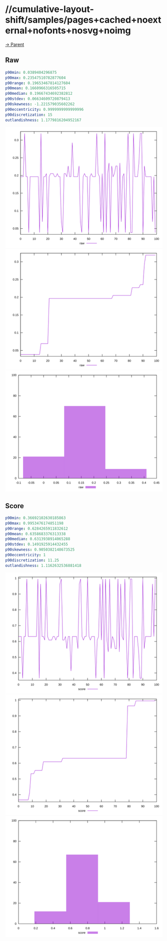 
# //cumulative-layout-shift/samples/pages+cached+noexternal+nofonts+nosvg+noimg

[→ Parent](../..)


## Raw


```yaml
p90min: 0.0389404296875
p90max: 0.23547510782877604
p90range: 0.19653467814127604
p90mean: 0.1660966316505715
p90median: 0.19667434692382812
p90stdev: 0.06634609720879413
p90skewness: -1.221579035602262
p90eccentricity: 0.9999999999999996
p90discretization: 15
outlandishness: 1.1779816204952167

```

![PLOT: raw-values](./raw/values.svg)![PLOT: raw-sorted](./raw/sorted.svg)![PLOT: raw-histogram](./raw/histogram.svg)
## Score


```yaml
p90min: 0.36692102630185863
p90max: 0.9953476174851198
p90range: 0.6284265911832612
p90mean: 0.6358683376313338
p90median: 0.6313938914065288
p90stdev: 0.1491925914432455
p90skewness: 0.9050382148673525
p90eccentricity: 1
p90discretization: 11.25
outlandishness: 1.1162632536881418

```

![PLOT: score-values](./score/values.svg)![PLOT: score-sorted](./score/sorted.svg)![PLOT: score-histogram](./score/histogram.svg)